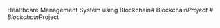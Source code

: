 Healthcare Management System using Blockchain#   B l o c k c h a i n _ P r o j e c t  
 #   B l o c k c h a i n _ P r o j e c t  
 